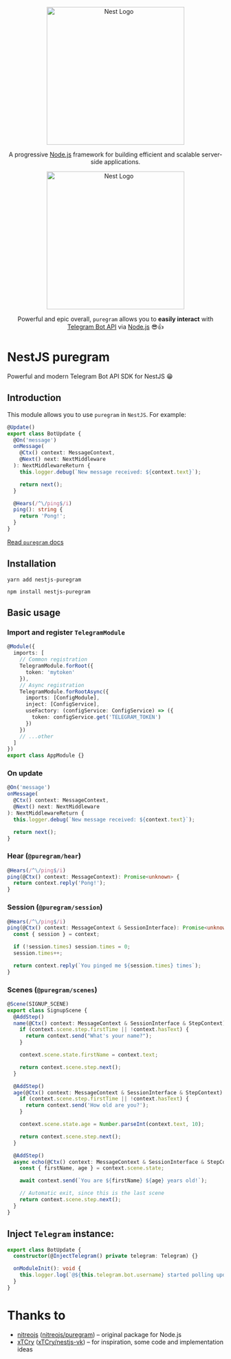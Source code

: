 <p align="center">
  <a href="http://nestjs.com/" target="blank"><img src="https://nestjs.com/img/logo_text.svg" width="320" alt="Nest Logo" /></a>
</p>
<p align="center">
  A progressive <a href="http://nodejs.org" target="_blank">Node.js</a> framework for building efficient and scalable server-side applications.
</p>

<p align="center">
  <a href="http://nestjs.com/" target="blank"><img src="https://camo.githubusercontent.com/ae383d0564deaf25b8dba9046f38450cb1568317bb4d536cd9535b5911b0a7b6/68747470733a2f2f692e696d6775722e636f6d2f5a7a6a6d4538692e706e67" width="320" alt="Nest Logo" /></a>
</p>
<p align='center'>
  Powerful and epic overall,
  <code>puregram</code>
  allows you to
  <b>easily interact</b>
  with
  <a href='https://core.telegram.org/bots/api'>Telegram Bot API</a>
  via
  <a href='https://nodejs.org'>Node.js</a>
  😎👍
</p>

# NestJS puregram
Powerful and modern Telegram Bot API SDK for NestJS 😁

## Introduction
This module allows you to use `puregram` in `NestJS`. For example:
```typescript
@Update()
export class BotUpdate {
  @On('message')
  onMessage(
    @Ctx() context: MessageContext,
    @Next() next: NextMiddleware
  ): NextMiddlewareReturn {
    this.logger.debug(`New message received: ${context.text}`);

    return next();
  }

  @Hears(/^\/ping$/i)
  ping(): string {
    return 'Pong!';
  }
}
```

[Read `puregram` docs](https://github.com/nitreojs/puregram#readme)

## Installation
```shell
yarn add nestjs-puregram
```
```shell
npm install nestjs-puregram
```

## Basic usage
### Import and register `TelegramModule`
```typescript
@Module({
  imports: [
    // Common registration
    TelegramModule.forRoot({
      token: 'mytoken'
    }),
    // Async registration
    TelegramModule.forRootAsync({
      imports: [ConfigModule],
      inject: [ConfigService],
      useFactory: (configService: ConfigService) => ({
        token: configService.get('TELEGRAM_TOKEN')
      })
    })
    // ...other
  ]
})
export class AppModule {}
```

### On update
```typescript
@On('message')
onMessage(
  @Ctx() context: MessageContext,
  @Next() next: NextMiddleware
): NextMiddlewareReturn {
  this.logger.debug(`New message received: ${context.text}`);

  return next();
}
```

### Hear (`@puregram/hear`)
```typescript
@Hears(/^\/ping$/i)
ping(@Ctx() context: MessageContext): Promise<unknown> {
  return context.reply('Pong!');
}
```

### Session (`@puregram/session`)
```typescript
@Hears(/^\/ping$/i)
ping(@Ctx() context: MessageContext & SessionInterface): Promise<unknown> {
  const { session } = context;

  if (!session.times) session.times = 0;
  session.times++;

  return context.reply(`You pinged me ${session.times} times`);
}
```

### Scenes (`@puregram/scenes`)
```typescript
@Scene(SIGNUP_SCENE)
export class SignupScene {
  @AddStep()
  name(@Ctx() context: MessageContext & SessionInterface & StepContext): Promise<unknown> {
    if (context.scene.step.firstTime || !context.hasText) {
      return context.send("What's your name?");
    }

    context.scene.state.firstName = context.text;

    return context.scene.step.next();
  }

  @AddStep()
  age(@Ctx() context: MessageContext & SessionInterface & StepContext): Promise<unknown> {
    if (context.scene.step.firstTime || !context.hasText) {
      return context.send('How old are you?');
    }

    context.scene.state.age = Number.parseInt(context.text, 10);

    return context.scene.step.next();
  }

  @AddStep()
  async echo(@Ctx() context: MessageContext & SessionInterface & StepContext): Promise<unknown> {
    const { firstName, age } = context.scene.state;

    await context.send(`You are ${firstName} ${age} years old!`);

    // Automatic exit, since this is the last scene
    return context.scene.step.next();
  }
}
```
## Inject `Telegram` instance:
```typescript
export class BotUpdate {
  constructor(@InjectTelegram() private telegram: Telegram) {}

  onModuleInit(): void {
    this.logger.log(`@${this.telegram.bot.username} started polling updates`);
  }
}
```

# Thanks to
- [nitreojs](https://github.com/nitreojs) ([nitreojs/puregram](https://github.com/nitreojs/puregram)) – original package for Node.js
- [xTCry](https://github.com/xTCry) ([xTCry/nestjs-vk](https://github.com/xTCry/nestjs-vk)) – for inspiration, some code and implementation ideas